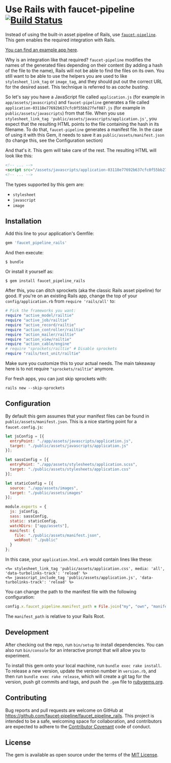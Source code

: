 # Use Rails with faucet-pipeline [![Build Status](https://travis-ci.org/faucet-pipeline/faucet_pipeline_rails.svg)](https://travis-ci.org/faucet-pipeline/faucet_pipeline_rails)

Instead of using the built-in asset pipeline of Rails, use
[`faucet-pipeline`](https://github.com/faucet-pipeline/faucet-pipeline). This
gem enables the required integration with Rails.

[You can find an example app
here](https://github.com/faucet-pipeline/faucet_pipeline_rails_example).

Why is an integration like that required? `faucet-pipeline` modifies the names
of the generated files depending on their content (by adding a hash of the file
to the name), Rails will not be able to find the files on its own. You still
want to be able to use the helpers you are used to like `stylesheet_link_tag`
or `image_tag`, and they should put out the correct URL for the desired asset.
This technique is referred to as *cache busting*.

So let's say you have a JavaScript file called `application.js` (for example in
`app/assets/javascripts`) and `faucet-pipeline` generates a file called
`application-03118e77692b637cfc0f55bb27fef087.js` (for example in
`public/assets/javascripts`) from that file. When you use `stylesheet_link_tag
'public/assets/javascripts/application.js'`, you expect that the resulting HTML
points to the file containing the hash in its filename. To do that,
`faucet-pipeline` generates a manifest file. In the case of using it with this
Gem, it needs to save it as `public/assets/manifest.json` (to change this, see
the Configuration section)

And that's it. This gem will take care of the rest. The resulting HTML will
look like this:

```html
<!-- ... -->
<script src="/assets/javascripts/application-03118e77692b637cfc0f55bb27fef087.js" data-turbolinks-track="reload"></script>
<!-- ... -->
```

The types supported by this gem are:

* `stylesheet`
* `javascript`
* `image`

## Installation

Add this line to your application's Gemfile:

```ruby
gem 'faucet_pipeline_rails'
```

And then execute:

```
$ bundle
```

Or install it yourself as:

```
$ gem install faucet_pipeline_rails
```

After this, you can ditch sprockets (aka the classic Rails asset pipeline)
for good. If you're on an existing Rails app, change the top of your 
`config/application.rb` from `require 'rails/all'` to:

```ruby
# Pick the frameworks you want:
require "active_model/railtie"
require "active_job/railtie"
require "active_record/railtie"
require "action_controller/railtie"
require "action_mailer/railtie"
require "action_view/railtie"
require "action_cable/engine"
# require "sprockets/railtie" # Disable sprockets
require "rails/test_unit/railtie"
```

Make sure you customize this to your actual needs. The main takeaway here is
to not require `"sprockets/railtie"` anymore.

For fresh apps, you can just skip sprockets with:

    rails new --skip-sprockets

## Configuration

By default this gem assumes that your manifest files can be found in
`public/assets/manifest.json`. This is a nice starting point for a
`faucet.config.js`:

```js
let jsConfig = [{
  entryPoint: "./app/assets/javascripts/application.js",
  target: "./public/assets/javascripts/application.js"
}];

let sassConfig = [{
  entryPoint: "./app/assets/stylesheets/application.scss",
  target: "./public/assets/stylesheets/application.css"
}];

let staticConfig = [{
  source: "./app/assets/images",
  target: "./public/assets/images"
}];

module.exports = {
  js: jsConfig,
  sass: sassConfig,
  static: staticConfig,
  watchDirs: ["app/assets"],
  manifest: {
    file: "./public/assets/manifest.json",
    webRoot: "./public"
  }
};
```

In this case, your `application.html.erb` would contain lines like these:

```erb
<%= stylesheet_link_tag 'public/assets/application.css', media: 'all', 'data-turbolinks-track': 'reload' %>
<%= javascript_include_tag 'public/assets/application.js', 'data-turbolinks-track': 'reload' %>
```

You can change the path to the manifest file with the following configuration:

```ruby
config.x.faucet_pipeline.manifest_path = File.join("my", "own", "manifests", "path.json")
```

The `manifest_path` is relative to your Rails Root.

## Development

After checking out the repo, run `bin/setup` to install dependencies. You can
also run `bin/console` for an interactive prompt that will allow you to
experiment.

To install this gem onto your local machine, run `bundle exec rake install`. To
release a new version, update the version number in `version.rb`, and then run
`bundle exec rake release`, which will create a git tag for the version, push
git commits and tags, and push the `.gem` file to
[rubygems.org](https://rubygems.org).

## Contributing

Bug reports and pull requests are welcome on GitHub at
https://github.com/faucet-pipeline/faucet_pipeline_rails. This project is
intended to be a safe, welcoming space for collaboration, and contributors are
expected to adhere to the [Contributor
Covenant](http://contributor-covenant.org) code of conduct.

## License

The gem is available as open source under the terms of the [MIT
License](http://opensource.org/licenses/MIT).
